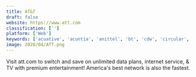 ```yaml
---
title: AT&T
draft: false 
website: https://www.att.com
classification: ['']
platform: ['Web']
keywords: ['acuative', 'acuntia', 'anittel', 'bt', 'cdw', 'circular', 'cisco_ironport', 'cloud4com', 'compucom', 'computex', 'convergeone', 'equivoice', 'ivci', 'insight', 'long_view_systems', 'nrtc', 'oneneck_it_solutions', 'sirius', 'softchoice']
image: 2020/04/ATT.png
---
```

Visit att.com to switch and save on unlimited data plans, internet service, & TV with premium entertainment! America's best network is also the fastest.